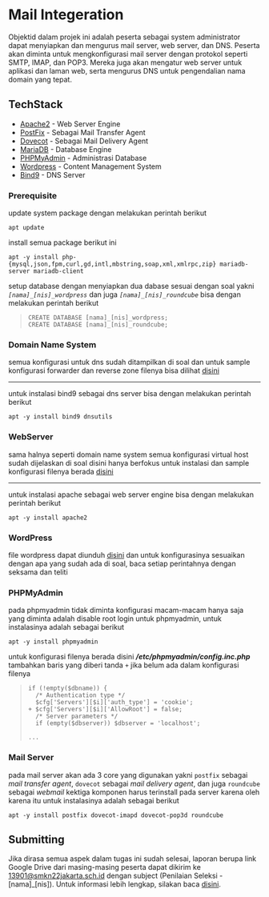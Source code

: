 # Mail Integeration

Objektid dalam projek ini adalah peserta sebagai system administrator dapat menyiapkan dan mengurus mail server, web server, dan DNS. Peserta akan diminta untuk mengkonfigurasi mail server dengan protokol seperti SMTP, IMAP, dan POP3. Mereka juga akan mengatur web server untuk aplikasi dan laman web, serta mengurus DNS untuk pengendalian nama domain yang tepat.

## TechStack

- [Apache2](https://httpd.apache.org/) - Web Server Engine
- [PostFix](https://www.postfix.org/) - Sebagai Mail Transfer Agent
- [Dovecot](https://www.dovecot.org/) - Sebagai Mail Delivery Agent
- [MariaDB](https://mariadb.org/) - Database Engine
- [PHPMyAdmin](https://www.phpmyadmin.net/) - Administrasi Database
- [Wordpress](https://wordpress.com/id/) - Content Management System
- [Bind9](https://www.isc.org/bind/) - DNS Server

### Prerequisite

update system package dengan melakukan perintah berikut

```
apt update
```

install semua package berikut ini

```
apt -y install php-{mysql,json,fpm,curl,gd,intl,mbstring,soap,xml,xmlrpc,zip} mariadb-server mariadb-client
```

setup database dengan menyiapkan dua dabase sesuai dengan soal yakni _`[nama]_[nis]_wordpress`_ dan juga _`[nama]_[nis]_roundcube`_ bisa dengan melakukan perintah berikut

> ```
> CREATE DATABASE [nama]_[nis]_wordpress;
> CREATE DATABASE [nama]_[nis]_roundcube;
> ```

### Domain Name System

semua konfigurasi untuk dns sudah ditampilkan di soal dan untuk sample konfigurasi forwarder dan reverse zone filenya bisa dilihat [disini](/sample/dns/)

---

untuk instalasi bind9 sebagai dns server bisa dengan melakukan perintah berikut

```
apt -y install bind9 dnsutils
```

### WebServer

sama halnya seperti domain name system semua konfigurasi virtual host sudah dijelaskan di soal disini hanya berfokus untuk instalasi dan sample konfigurasi filenya berada [disini](/sample/apache.conf)

---

untuk instalasi apache sebagai web server engine bisa dengan melakukan perintah berikut

```
apt -y install apache2
```

### WordPress

file wordpress dapat diunduh [disini](./wordpress-latest.zip) dan untuk konfigurasinya sesuaikan dengan apa yang sudah ada di soal, baca setiap perintahnya dengan seksama dan teliti

### PHPMyAdmin

pada phpmyadmin tidak diminta konfigurasi macam-macam hanya saja yang diminta adalah disable root login untuk phpmyadmin, untuk instalasinya adalah sebagai berikut

```
apt -y install phpmyadmin
```

untuk konfigurasi filenya berada disini **_/etc/phpmyadmin/config.inc.php_** tambahkan baris yang diberi tanda `+` jika belum ada dalam konfigurasi filenya

> ```
> if (!empty($dbname)) {
>   /* Authentication type */
>   $cfg['Servers'][$i]['auth_type'] = 'cookie';
> + $cfg['Servers'][$i]['AllowRoot'] = false;
>   /* Server parameters */
>   if (empty($dbserver)) $dbserver = 'localhost';
>
> ...
> ```

### Mail Server

pada mail server akan ada 3 core yang digunakan yakni `postfix` sebagai _mail transfer agent_, `dovecot` sebagai _mail delivery agent_, dan juga `roundcube` sebagai _webmail_ kektiga komponen harus terinstall pada server karena oleh karena itu untuk instalasinya adalah sebagai berikut

```
apt -y install postfix dovecot-imapd dovecot-pop3d roundcube
```

## Submitting

Jika dirasa semua aspek dalam tugas ini sudah selesai, laporan berupa link Google Drive dari masing-masing peserta dapat dikirim ke 13901@smkn22jakarta.sch.id dengan subject (Penilaian Seleksi - [nama]\_[nis]). Untuk informasi lebih lengkap, silakan baca [disini](./submitting.md).
